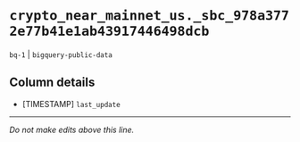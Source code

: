 # `crypto_near_mainnet_us._sbc_978a3772e77b41e1ab43917446498dcb`
`bq-1` | `bigquery-public-data`

## Column details
* [TIMESTAMP] `last_update`

-------------------------------------------------------------------------------
*Do not make edits above this line.*
